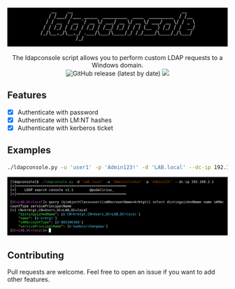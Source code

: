 ![](./.github/banner.png)

<p align="center">
  The ldapconsole script allows you to perform custom LDAP requests to a Windows domain.
  <br>
  <img alt="GitHub release (latest by date)" src="https://img.shields.io/github/v/release/p0dalirius/ldapconsole">
  <a href="https://twitter.com/intent/follow?screen_name=podalirius_" title="Follow"><img src="https://img.shields.io/twitter/follow/podalirius_?label=Podalirius&style=social"></a>
  <br>
</p>

## Features

 - [x] Authenticate with password
 - [x] Authenticate with LM:NT hashes
 - [x] Authenticate with kerberos ticket

## Examples

```sh
./ldapconsole.py -u 'user1' -p 'Admin123!' -d 'LAB.local' --dc-ip 192.168.2.1
```

![](./.github/example.png)

## Contributing

Pull requests are welcome. Feel free to open an issue if you want to add other features.
